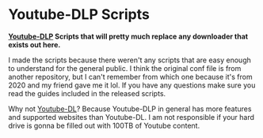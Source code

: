# Youtube-DLP Scripts
**[Youtube-DLP](https://github.com/yt-dlp/yt-dlp) Scripts that will pretty much replace any downloader that exists out here.**

I made the scripts because there weren't any scripts that are easy enough to understand for the general public.
I think the original conf file is from another repository, but I can't remember from which one because it's from 2020 and my friend gave me it lol.
If you have any questions make sure you read the guides included in the released scripts.


Why not [Youtube-DL](https://github.com/ytdl-org/youtube-dl)? Because Youtube-DLP in general has more features and supported websites than Youtube-DL.
I am not responsible if your hard drive is gonna be filled out with 100TB of Youtube content.
